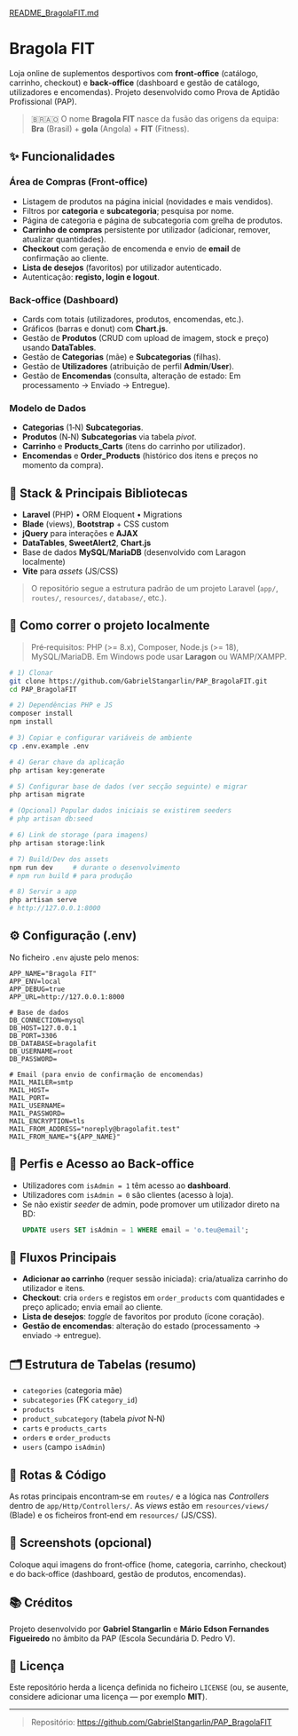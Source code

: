 [README_BragolaFIT.md](https://github.com/user-attachments/files/22533908/README_BragolaFIT.md)
# Bragola FIT

Loja online de suplementos desportivos com **front‑office** (catálogo, carrinho, checkout) e **back‑office** (dashboard e gestão de catálogo, utilizadores e encomendas). Projeto desenvolvido como Prova de Aptidão Profissional (PAP).

> 🇧🇷🇦🇴 O nome **Bragola FIT** nasce da fusão das origens da equipa: **Bra** (Brasil) + **gola** (Angola) + **FIT** (Fitness).

## ✨ Funcionalidades

### Área de Compras (Front‑office)
- Listagem de produtos na página inicial (novidades e mais vendidos).
- Filtros por **categoria** e **subcategoria**; pesquisa por nome.
- Página de categoria e página de subcategoria com grelha de produtos.
- **Carrinho de compras** persistente por utilizador (adicionar, remover, atualizar quantidades).
- **Checkout** com geração de encomenda e envio de **email** de confirmação ao cliente.
- **Lista de desejos** (favoritos) por utilizador autenticado.
- Autenticação: **registo, login e logout**.

### Back‑office (Dashboard)
- Cards com totais (utilizadores, produtos, encomendas, etc.).
- Gráficos (barras e donut) com **Chart.js**.
- Gestão de **Produtos** (CRUD com upload de imagem, stock e preço) usando **DataTables**.
- Gestão de **Categorias** (mãe) e **Subcategorias** (filhas).
- Gestão de **Utilizadores** (atribuição de perfil **Admin**/**User**).
- Gestão de **Encomendas** (consulta, alteração de estado: Em processamento → Enviado → Entregue).

### Modelo de Dados
- **Categorias** (1‑N) **Subcategorias**.
- **Produtos** (N‑N) **Subcategorias** via tabela *pivot*.
- **Carrinho** e **Products_Carts** (itens do carrinho por utilizador).
- **Encomendas** e **Order_Products** (histórico dos itens e preços no momento da compra).

## 🧰 Stack & Principais Bibliotecas
- **Laravel** (PHP) • ORM Eloquent • Migrations
- **Blade** (views), **Bootstrap** + CSS custom
- **jQuery** para interações e **AJAX**
- **DataTables**, **SweetAlert2**, **Chart.js**
- Base de dados **MySQL**/**MariaDB** (desenvolvido com Laragon localmente)
- **Vite** para *assets* (JS/CSS)

> O repositório segue a estrutura padrão de um projeto Laravel (`app/`, `routes/`, `resources/`, `database/`, etc.).

## 🚀 Como correr o projeto localmente

> Pré‑requisitos: PHP (>= 8.x), Composer, Node.js (>= 18), MySQL/MariaDB. Em Windows pode usar **Laragon** ou WAMP/XAMPP.

```bash
# 1) Clonar
git clone https://github.com/GabrielStangarlin/PAP_BragolaFIT.git
cd PAP_BragolaFIT

# 2) Dependências PHP e JS
composer install
npm install

# 3) Copiar e configurar variáveis de ambiente
cp .env.example .env

# 4) Gerar chave da aplicação
php artisan key:generate

# 5) Configurar base de dados (ver secção seguinte) e migrar
php artisan migrate

# (Opcional) Popular dados iniciais se existirem seeders
# php artisan db:seed

# 6) Link de storage (para imagens)
php artisan storage:link

# 7) Build/Dev dos assets
npm run dev     # durante o desenvolvimento
# npm run build # para produção

# 8) Servir a app
php artisan serve
# http://127.0.0.1:8000
```

## ⚙️ Configuração (.env)

No ficheiro `.env` ajuste pelo menos:

```dotenv
APP_NAME="Bragola FIT"
APP_ENV=local
APP_DEBUG=true
APP_URL=http://127.0.0.1:8000

# Base de dados
DB_CONNECTION=mysql
DB_HOST=127.0.0.1
DB_PORT=3306
DB_DATABASE=bragolafit
DB_USERNAME=root
DB_PASSWORD=

# Email (para envio de confirmação de encomendas)
MAIL_MAILER=smtp
MAIL_HOST=
MAIL_PORT=
MAIL_USERNAME=
MAIL_PASSWORD=
MAIL_ENCRYPTION=tls
MAIL_FROM_ADDRESS="noreply@bragolafit.test"
MAIL_FROM_NAME="${APP_NAME}"
```

## 👤 Perfis e Acesso ao Back‑office

- Utilizadores com `isAdmin = 1` têm acesso ao **dashboard**.
- Utilizadores com `isAdmin = 0` são clientes (acesso à loja).
- Se não existir *seeder* de admin, pode promover um utilizador direto na BD:
  ```sql
  UPDATE users SET isAdmin = 1 WHERE email = 'o.teu@email';
  ```

## 🛒 Fluxos Principais

- **Adicionar ao carrinho** (requer sessão iniciada): cria/atualiza carrinho do utilizador e itens.
- **Checkout**: cria `orders` e registos em `order_products` com quantidades e preço aplicado; envia email ao cliente.
- **Lista de desejos**: *toggle* de favoritos por produto (ícone coração).
- **Gestão de encomendas**: alteração do estado (processamento → enviado → entregue).

## 🗂️ Estrutura de Tabelas (resumo)

- `categories` (categoria mãe)
- `subcategories` (FK `category_id`)
- `products`
- `product_subcategory` (tabela *pivot* N‑N)
- `carts` e `products_carts`
- `orders` e `order_products`
- `users` (campo `isAdmin`)

## 🧪 Rotas & Código

As rotas principais encontram‑se em `routes/` e a lógica nas *Controllers* dentro de `app/Http/Controllers/`. As *views* estão em `resources/views/` (Blade) e os ficheiros front‑end em `resources/` (JS/CSS).

## 📸 Screenshots (opcional)
Coloque aqui imagens do front‑office (home, categoria, carrinho, checkout) e do back‑office (dashboard, gestão de produtos, encomendas).

## 📚 Créditos
Projeto desenvolvido por **Gabriel Stangarlin** e **Mário Edson Fernandes Figueiredo** no âmbito da PAP (Escola Secundária D. Pedro V).

## 📝 Licença
Este repositório herda a licença definida no ficheiro `LICENSE` (ou, se ausente, considere adicionar uma licença — por exemplo **MIT**).

---

> Repositório: https://github.com/GabrielStangarlin/PAP_BragolaFIT
